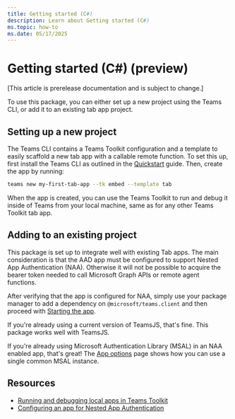 ```yaml
---
title: Getting started (C#)
description: Learn about Getting started (C#)
ms.topic: how-to
ms.date: 05/17/2025
---
```


# Getting started (C#) (preview)

[This article is prerelease documentation and is subject to change.]

To use this package, you can either set up a new project using the Teams CLI, or add it to an existing tab app project.

## Setting up a new project
The Teams CLI contains a Teams Toolkit configuration and a template to easily scaffold a new tab app with a callable remote function. To set this up, first install the Teams CLI as outlined in the [Quickstart](../../getting-started/quickstart.md) guide. Then, create the app by running:


```sh
teams new my-first-tab-app --tk embed --template tab
```


When the app is created, you can use the Teams Toolkit to run and debug it inside of Teams from your local machine, same as for any other Teams Toolkit tab app.

## Adding to an existing project
This package is set up to integrate well with existing Tab apps. The main consideration is that the AAD app must be configured to support Nested App Authentication (NAA). Otherwise it will not be possible to acquire the bearer token needed to call Microsoft Graph APIs or remote agent functions.

After verifying that the app is configured for NAA, simply use your package manager to add a dependency on `@microsoft/teams.client` and then proceed with [Starting the app](./using-the-app.md).

If you're already using a current version of TeamsJS, that's fine. This package works well with TeamsJS.

If you're already using Microsoft Authentication Library (MSAL) in an NAA enabled app, that's great! The [App options](./app-options.md) page shows how you can use a single common MSAL instance.

## Resources
 - [Running and debugging local apps in Teams Toolkit](/microsoftteams/platform/toolkit/debug-local?tabs=Windows)
 - [Configuring an app for Nested App Authentication](/microsoftteams/platform/concepts/authentication/nested-authentication#configure-naa)
